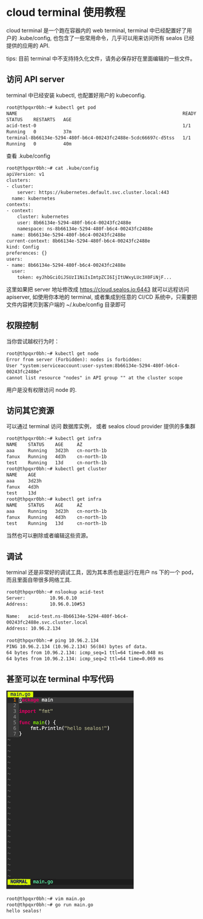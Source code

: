# cloud terminal 使用教程

cloud terminal 是一个跑在容器内的 web terminal, terminal 中已经配置好了用户的 .kube/config,
也包含了一些常用命令，几乎可以用来访问所有 sealos 已经提供的应用的 API.

tips: 目前 terminal 中不支持持久化文件，请务必保存好在里面编辑的一些文件。

## 访问 API server

terminal 中已经安装 kubectl, 也配置好用户的 kubeconfig.

```shell
root@thpqxr0bh:~# kubectl get pod
NAME                                                             READY   STATUS    RESTARTS   AGE
acid-test-0                                                      1/1     Running   0          37m
terminal-8b66134e-5294-480f-b6c4-00243fc2488e-5cdc66697c-d5tss   1/1     Running   0          40m
```

查看 .kube/config

```shell
root@thpqxr0bh:~# cat .kube/config 
apiVersion: v1
clusters:
- cluster:
    server: https://kubernetes.default.svc.cluster.local:443
  name: kubernetes
contexts:
- context:
    cluster: kubernetes
    user: 8b66134e-5294-480f-b6c4-00243fc2488e
    namespace: ns-8b66134e-5294-480f-b6c4-00243fc2488e
  name: 8b66134e-5294-480f-b6c4-00243fc2488e
current-context: 8b66134e-5294-480f-b6c4-00243fc2488e
kind: Config
preferences: {}
users:
- name: 8b66134e-5294-480f-b6c4-00243fc2488e
  user:
    token: eyJhbGciOiJSUzI1NiIsImtpZCI6IjItUWxyLUc3X0FiNjF...
```

这里如果把 server 地址修改成 https://cloud.sealos.io:6443 就可以远程访问 apiserver, 如使用你本地的 terminal,
或者集成到任意的 CI/CD 系统中，只需要把文件内容拷贝到客户端的  ~/.kube/config 目录即可

## 权限控制

当你尝试越权行为时：

```shell
root@thpqxr0bh:~# kubectl get node
Error from server (Forbidden): nodes is forbidden: 
User "system:serviceaccount:user-system:8b66134e-5294-480f-b6c4-00243fc2488e" 
cannot list resource "nodes" in API group "" at the cluster scope
```

用户是没有权限访问 node 的.

## 访问其它资源

可以通过 terminal 访问 数据库实例， 或者 sealos cloud provider 提供的多集群

```shell
root@thpqxr0bh:~# kubectl get infra
NAME    STATUS    AGE     AZ
aaa     Running   3d23h   cn-north-1b
fanux   Running   4d3h    cn-north-1b
test    Running   13d     cn-north-1b
root@thpqxr0bh:~# kubectl get cluster
NAME    AGE
aaa     3d23h
fanux   4d3h
test    13d
root@thpqxr0bh:~# kubectl get infra
NAME    STATUS    AGE     AZ
aaa     Running   3d23h   cn-north-1b
fanux   Running   4d3h    cn-north-1b
test    Running   13d     cn-north-1b
```

当然也可以删除或者编辑这些资源。

## 调试

terminal 还是非常好的调试工具，因为其本质也是运行在用户 ns 下的一个 pod，而且里面自带很多网络工具.

```shell
root@thpqxr0bh:~# nslookup acid-test
Server:         10.96.0.10
Address:        10.96.0.10#53

Name:   acid-test.ns-8b66134e-5294-480f-b6c4-00243fc2488e.svc.cluster.local
Address: 10.96.2.134

root@thpqxr0bh:~# ping 10.96.2.134
PING 10.96.2.134 (10.96.2.134) 56(84) bytes of data.
64 bytes from 10.96.2.134: icmp_seq=1 ttl=64 time=0.048 ms
64 bytes from 10.96.2.134: icmp_seq=2 ttl=64 time=0.069 ms
```

## 甚至可以在 terminal 中写代码

![img_1.png](img_1.png)
```shell
root@thpqxr0bh:~# vim main.go
root@thpqxr0bh:~# go run main.go 
hello sealos!
```
